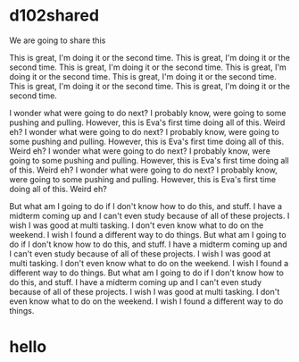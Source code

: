 # d102shared
We are going to share this

<p>
  This is great, I'm doing it or the second time. This is great, I'm doing it or the second time. This is great, I'm doing it or the second time. This is great, I'm doing it or the second time. This is great, I'm doing it or the second time. This is great, I'm doing it or the second time. This is great, I'm doing it or the second time.
</p>

I wonder what were going to do next? I probably know, were going to some pushing and pulling. However, this is Eva's first time doing all of this. Weird eh? I wonder what were going to do next? I probably know, were going to some pushing and pulling. However, this is Eva's first time doing all of this. Weird eh? I wonder what were going to do next? I probably know, were going to some pushing and pulling. However, this is Eva's first time doing all of this. Weird eh? I wonder what were going to do next? I probably know, were going to some pushing and pulling. However, this is Eva's first time doing all of this. Weird eh?

But what am I going to do if I don't know how to do this, and stuff. I have a midterm coming up and I can't even study because of all of these projects. I wish I was good at multi tasking. I don't even know what to do on the weekend. I wish I found a different way to do things. But what am I going to do if I don't know how to do this, and stuff. I have a midterm coming up and I can't even study because of all of these projects. I wish I was good at multi tasking. I don't even know what to do on the weekend. I wish I found a different way to do things. But what am I going to do if I don't know how to do this, and stuff. I have a midterm coming up and I can't even study because of all of these projects. I wish I was good at multi tasking. I don't even know what to do on the weekend. I wish I found a different way to do things.

<h1> hello </h1>

